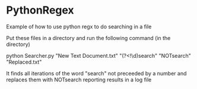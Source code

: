 # PythonRegex
Example of how to use python regx to do searching in a file

Put these files in a directory and run the following command (in the directory)

python Searcher.py "New Text Document.txt" "(?<!\d)search" "NOTsearch" "Replaced.txt"

It finds all iterations of the word "search" not preceeded by a number and replaces them with NOTsearch reporting results in a log file
